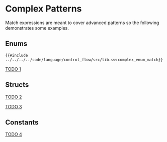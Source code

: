 # Complex Patterns

Match expressions are meant to cover advanced patterns so the following demonstrates some examples.

## Enums

```sway
{{#include ../../../../code/language/control_flow/src/lib.sw:complex_enum_match}}
```

[TODO 1](https://github.com/FuelLabs/sway/blob/master/test/src/e2e_vm_tests/test_programs/should_pass/language/match_expressions_with_self/src/main.sw)

## Structs

[TODO 2](https://github.com/FuelLabs/sway/blob/master/test/src/e2e_vm_tests/test_programs/should_pass/language/match_expressions_rest/src/main.sw)

[TODO 3](https://github.com/FuelLabs/sway/blob/master/test/src/e2e_vm_tests/test_programs/should_pass/language/match_expressions_structs/src/main.sw)

## Constants

[TODO 4](https://github.com/FuelLabs/sway/blob/master/test/src/e2e_vm_tests/test_programs/should_pass/language/match_expressions_constants/src/main.sw)
